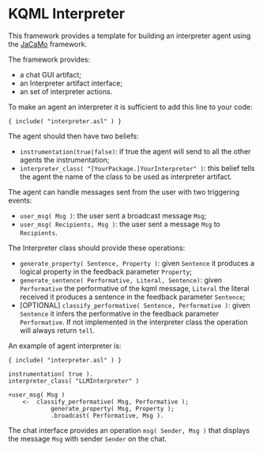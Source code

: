 # KQML Interpreter

This framework provides a template for building an interpreter agent using the [JaCaMo](https://jacamo-lang.github.io/) framework.

The framework provides:

- a chat GUI artifact;
- an Interpreter artifact interface;
- an set of interpreter actions.

To make an agent an interpreter it is sufficient to add this line to your code:

```
{ include( "interpreter.asl" ) }
```

The agent should then have two beliefs:

- `instrumentation(true|false)`: if true the agent will send to all the other agents the instrumentation;
- `interpreter_class( "[YourPackage.]YourInterpreter" )`: this belief tells the agent the name of the class to be used as interpreter artifact.

The agent can handle messages sent from the user with two triggering events:

- `user_msg( Msg )`: the user sent a broadcast message `Msg`;
- `user_msg( Recipients, Msg )`: the user sent a message `Msg` to `Recipients`.

The Interpreter class should provide these operations:

- `generate_property( Sentence, Property )`: given `Sentence` it produces a logical property in the feedback parameter `Property`;
- `generate_sentence( Performative, Literal, Sentence)`: given `Performative` the performative of the kqml message, `Literal` the literal received it produces a sentence in the feedback parameter `Sentence`;
- [OPTIONAL] `classify_performative( Sentence, Performative )`: given `Sentence` it infers the performative in the feedback parameter `Performative`. If not implemented in the interpreter class the operation will always return `tell`.

An example of agent interpreter is:

```
{ include( "interpreter.asl" ) }

instrumentation( true ).
interpreter_class( "LLMInterpreter" )

+user_msg( Msg )
	<-	classify_performative( Msg, Performative );
			generate_property( Msg, Property );
			.broadcast( Performative, Msg ).
```

The chat interface provides an operation `msg( Sender, Msg )` that displays the message `Msg` with sender `Sender` on the chat.